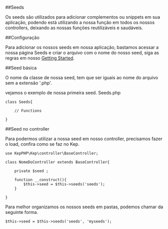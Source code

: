 ##Seeds

Os seeds são utilizados para adicionar complementos ou snippets em sua aplicação, podendo está utilizando a nossa função em todos os nossos controllers, deixando as nossas funções reutilizáveis e saudáveis.

##Configuração

Para adicionar os nossos seeds em nossa aplicação, bastamos acessar a nossa página Seeds e criar o arquivo com o nome do nosso seed, siga as regras em nosso [Getting Started](/#/docs).

##Seed básica

O nome da classe de nossa seed, tem que ser iguais ao nome do arquivo sem a extensão '.php'.

vejamos o exemplo de nossa primeira seed. Seeds.php

	class Seeds{

    	// Functions

	}

##Seed no controller

Para podermos utilizar a nossa seed em nosso controller, precisamos fazer o load, confira como se faz no Kep.

	use KepPHP\Kep\controller\BaseController;

	class NomeDoController extends BaseController{

     	private $seed ;

     	function __construct(){
         	$this->seed = $this->seeds('seeds');
     	}

	}

Para melhor organizamos os nossos seeds em pastas, podemos chamar da seguinte forma.

	$this->seed = $this->seeds('seeds', 'myseeds');
